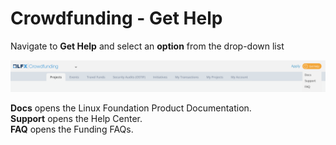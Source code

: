 # Crowdfunding - Get Help

Navigate to **Get Help** and select an **option** from the drop-down list

![](../.gitbook/assets/get-help-crowdfunding.png)

**Docs** opens the Linux Foundation Product Documentation.  
**Support** opens the Help Center.  
**FAQ** opens the Funding FAQs.

